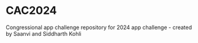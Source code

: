 # CAC2024
Congressional app challenge repository for 2024 app challenge - created by Saanvi and Siddharth Kohli
